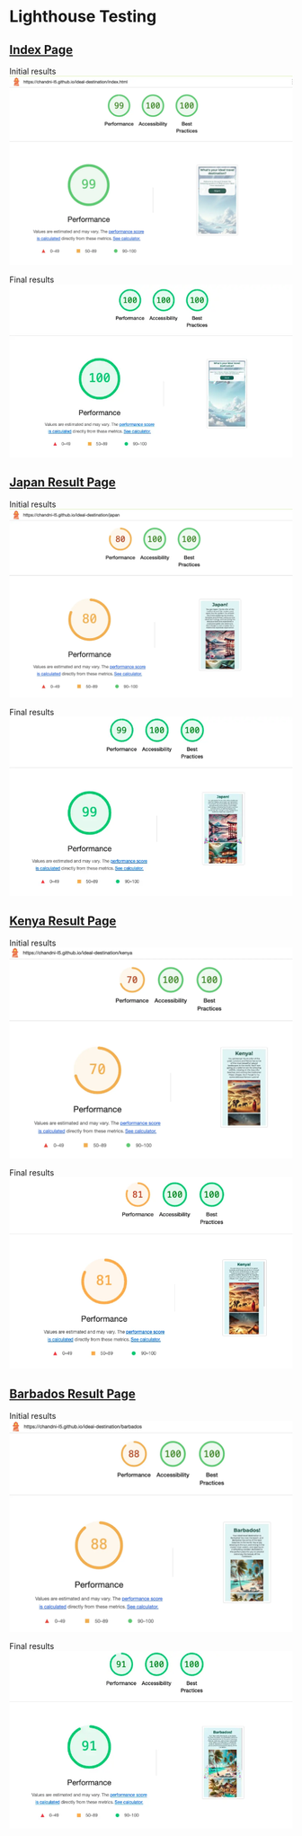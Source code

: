 # Lighthouse Testing

## [Index Page](index.html)
Initial results 
![initial lighthouse results for index.html](/documentation/lighthouse-index-first.webp)

Final results
![final lighthouse results for index.html](/documentation/lighthouse-index-final.webp)

## [Japan Result Page](japan.html)
Initial results 
![initial lighthouse results for japan.html](/documentation/lighthouse-japan-first.webp)

Final results
![final lighthouse results for japan.html](/documentation/lighthouse-japan-final.webp)

## [Kenya Result Page](kenya.html)
Initial results 
![initial lighthouse results for kenya.html](/documentation/lighthouse-kenya-first.webp)

Final results
![final lighthouse results for kenya.html](/documentation/lighthouse-kenya-final.webp)

## [Barbados Result Page](barbados.html)
Initial results 
![initial lighthouse results for barbados.html](/documentation/lighthouse-barbados-first.webp)

Final results
![final lighthouse results for barbados.html](/documentation/lighthouse-barbados-final.webp)
